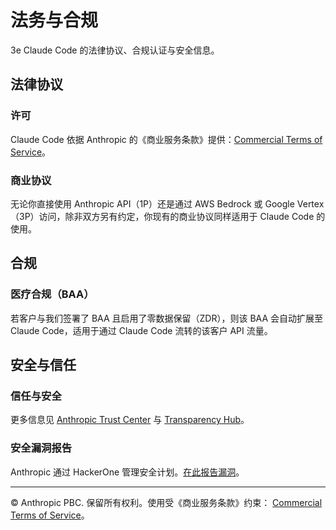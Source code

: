 # 法务与合规

 3e Claude Code 的法律协议、合规认证与安全信息。

## 法律协议

### 许可

Claude Code 依据 Anthropic 的《商业服务条款》提供：[Commercial Terms of Service](https://www.anthropic.com/legal/commercial-terms)。

### 商业协议

无论你直接使用 Anthropic API（1P）还是通过 AWS Bedrock 或 Google Vertex（3P）访问，除非双方另有约定，你现有的商业协议同样适用于 Claude Code 的使用。

## 合规

### 医疗合规（BAA）

若客户与我们签署了 BAA 且启用了零数据保留（ZDR），则该 BAA 会自动扩展至 Claude Code，适用于通过 Claude Code 流转的该客户 API 流量。

## 安全与信任

### 信任与安全

更多信息见 [Anthropic Trust Center](https://trust.anthropic.com) 与 [Transparency Hub](https://www.anthropic.com/transparency)。

### 安全漏洞报告

Anthropic 通过 HackerOne 管理安全计划。[在此报告漏洞](https://hackerone.com/anthropic-vdp/reports/new?type=team\&report_type=vulnerability)。

***

© Anthropic PBC. 保留所有权利。使用受《商业服务条款》约束： [Commercial Terms of Service](https://www.anthropic.com/legal/commercial-terms)。

